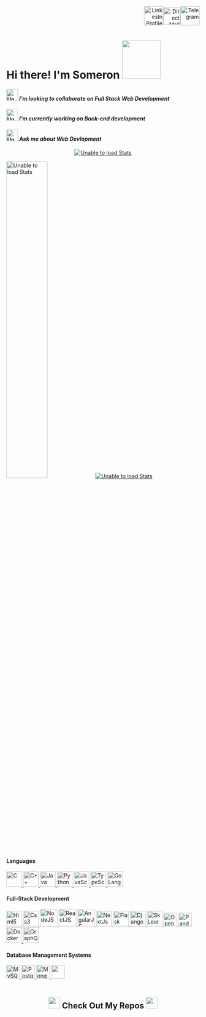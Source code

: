 <!--
    Title: Welcome Page of Somerongit
    Author: Someron Bakuli 
    <a href="https://drive.google.com/file/d/1LtHQYnXEHqOYFhBWzAntJGGbbR6AvXy5/view?usp=sharing" target="blank"><img align="center" src="https://raw.githubusercontent.com/somerongit/somerongit/main/img/cv.png" alt="Resume" height="50" width="50" /></a>
-->


<p align="right">
<a href="https://linkedin.com/in/someronbakuli/" target="blank"><img align="center" src="https://somerongit.github.io/someronbakuli/assets/img/img/LINKEDIN.gif" alt="LinkesIn Profile" height="50" width="50" /></a><a href="mailto:someron.bakuli05@gmail.com" target="blank"><img align="center" src="https://somerongit.github.io/someronbakuli/assets/img/img/1mail.gif" alt="Direct Mail" height="45" width="45" /></a><a href="https://t.me/SBakuli" target="blank"><img align="center" src="https://somerongit.github.io/someronbakuli/assets/img/img/telegram.gif" alt="Telegram" height="50" width="50" /></a>
</p>

<p align="left">
<h1>Hi there! I'm Someron <a href="https://gist.github.com/somerongit"><img src="https://somerongit.github.io/someronbakuli/assets/img/img/Handshake.gif" width="100"></a>
</h1>
</p>


#### <a href="https://gist.github.com/somerongit"><img alt="Unable to load GIF" src="https://somerongit.github.io/someronbakuli/assets/img/img/1Developer.gif" hight="10px" width="30px"></a> <em>I’m looking to collaborate on Full Stack Web Development </em>
#### <a href="https://gist.github.com/somerongit"><img alt="Unable to load GIF" src="https://somerongit.github.io/someronbakuli/assets/img/img/1cat.gif" width="30px" hight="10px"></a> <em>I’m currently working on Back-end development</em>
#### <a href="https://gist.github.com/somerongit"><img alt="Unable to load GIF" src="https://somerongit.github.io/someronbakuli/assets/img/img/1QuestionFace.gif" width="30px" hight="10px" /></a> <em>Ask me about Web Devlopment</em>

<div align="center">

<p align="center">
  <a href="https://gist.github.com/somerongit"><img alt="Unable to load Stats" src="https://github-readme-streak-stats.herokuapp.com/?user=somerongit"></a>
</p>
</div>
   
<p >
<a href="https://gist.github.com/somerongit"><img alt="Unable to load Stats" src="https://github-readme-stats.vercel.app/api?username=somerongit&count_private=true&show_icons=true&border_color=fff" width="46%"></a><a href="https://gist.github.com/somerongit"><img alt="Unable to load Stats" src="https://github-readme-stats.vercel.app/api/top-langs/?username=somerongit&hide=jupyter%20notebook,html,css,scss&layout=compact&langs_count=5&border_color=fff" ></a>
</p> 
</div>


#### Languages

[ <img height="40" title="C"             alt="C"          src="https://img.icons8.com/color/100/000000/c-programming.svg"       /> ](https://isocpp.org/)
[ <img height="40" title="C++"           alt="C++"        src="https://img.icons8.com/color/100/000000/c-plus-plus-logo.svg"    /> ](https://isocpp.org/)
[ <img height="40" title="Java"          alt="Java"       src="https://somerongit.github.io/someronbakuli/assets/img/img/java.gif"/> ](https://www.oracle.com/java/technologies/)
[ <img height="40" title="Python3"       alt="Python3"    src="https://somerongit.github.io/someronbakuli/assets/img/img/py.gif"              /> ](https://www.python.org/)
[ <img height="40" title="JavaScript"    alt="JavaScript" src="https://somerongit.github.io/someronbakuli/assets/img/img/js.svg"          /> ](https://www.javascript.com/)
[ <img height="40" title="TypeScript" alt="TypeScript"  src="https://somerongit.github.io/someronbakuli/assets/img/img/ts.png"                /> ](https://www.typescriptlang.org/)
[ <img height="40" title="Go" alt="Go Lang"  src="https://somerongit.github.io/someronbakuli/assets/img/img//go.jpeg"                /> ](https://go.dev/)

#### Full-Stack Development

[ <img height="40" title="HTML5"     alt="Html5"     src="https://img.icons8.com/color/100/000000/html-5.svg"                    /> ](https://developer.mozilla.org/en-US/docs/Web/Guide/HTML/HTML5)
[ <img height="40" title="CSS3"      alt="Css3"      src="https://img.icons8.com/color/100/000000/css3.svg"                      /> ](https://developer.mozilla.org/en-US/docs/Archive/CSS3)
[ <img height="45" title="NodeJS"    alt="NodeJS"    src="https://somerongit.github.io/someronbakuli/assets/img/img/node.svg"                    /> ](https://nodejs.org/)
[ <img height="45" title="ReactJS"   alt="ReactJS"   src="https://somerongit.github.io/someronbakuli/assets/img/img/react.svg"            /> ](https://reactjs.org/)
[ <img height="45" title="AngularJS" alt="AngularJS" src="https://somerongit.github.io/someronbakuli/assets/img/img/angular.svg"            /> ](https://angularjs.org/)
[ <img height="40" title="NextJs"     alt="NextJs"     src="https://somerongit.github.io/someronbakuli/assets/img/img/nextJs.png"                /> ](https://nextjs.org/)
[ <img height="40" title="Flask"     alt="Flask"     src="https://somerongit.github.io/someronbakuli/assets/img/img/flask.svg"    /> ](https://palletsprojects.com/p/flask/)
[ <img height="40" title="Django"    alt="Django"    src="https://somerongit.github.io/someronbakuli/assets/img/img/django.svg"/> ](https://www.djangoproject.com/)
[ <img height="40" title="SkLearn"     alt="SkLearn"     src="https://somerongit.github.io/someronbakuli/assets/img/img/scikit.svg"    /> ](https://scikit-learn.org/stable/)
[ <img height="35" title="OpenCv"     alt="OpenCv"     src="https://somerongit.github.io/someronbakuli/assets/img/img/opencv.svg"    /> ](https://opencv.org/)
[ <img height="35" title="Pandas"     alt="Pandas"     src="https://somerongit.github.io/someronbakuli/assets/img/img/pandas.svg"    /> ](https://pandas.pydata.org/)
[ <img height="40" title="Docker"     alt="Docker"     src="https://somerongit.github.io/someronbakuli/assets/img/img/docker.svg"    /> ](https://www.docker.com/)
[ <img height="40" title="GraphQL"    alt="GraphQL"    src="https://somerongit.github.io/someronbakuli/assets/img/img/garphql.png"   /> ](https://graphql.org/)

#### Database Management Systems

[ <img height="35" title="MySQL"      alt="MySQL"      src="https://somerongit.github.io/someronbakuli/assets/img/img/mysql.svg"     /> ](https://www.mysql.com/)
[ <img height="35" title="PostgreSQL" alt="PostgreSQL" src="https://somerongit.github.io/someronbakuli/assets/img/img/postgresql.svg"/> ](https://www.postgresql.org/)
[ <img height="35" title="MongoDB"    alt="MongoDB"    src="https://somerongit.github.io/someronbakuli/assets/img/img/mongodb.svg"   /> ](https://www.mongodb.com/)
[ <img height="35" title="Redis"    alt=""    src="https://somerongit.github.io/someronbakuli/assets/img/img/redis.png"   /> ](https://redis.io/)

<img width="1" src="https://profile-counter.glitch.me/somerongit/count.svg"/>
  
<h2  align="center"><a href="https://gist.github.com/somerongit"><img src = "https://somerongit.github.io/someronbakuli/assets/img/img/1laptop.gif" width = 30px></a> Check Out My Repos <a href="https://gist.github.com/somerongit"><img src = "https://somerongit.github.io/someronbakuli/assets/img/img/1laptop.gif" width = 30px></a> </h2>

  
<!--
    Title: Welcome Page of Somerongit
    Author: Someron Bakuli 
-->
